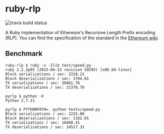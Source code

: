 # ruby-rlp

![travis build status](https://travis-ci.org/janx/ruby-rlp.svg?branch=master)

A Ruby implementation of Ethereum's Recursive Length Prefix encoding (RLP). You can find the specification of the standard in the [Ethereum wiki](https://github.com/ethereum/wiki/wiki/RLP).

## Benchmark

```
ruby-rlp $ ruby -v -Ilib test/speed.py
ruby 2.2.2p95 (2015-04-13 revision 50295) [x86_64-linux]
Block serializations / sec: 2318.21
Block deserializations / sec: 1704.61
TX serializations / sec: 30461.76
TX deserializations / sec: 21378.70

pyrlp $ python -V
Python 2.7.11

pyrlp $ PYTHONPATH=. python tests/speed.py
Block serializations / sec: 1225.00
Block deserializations / sec: 1162.01
TX serializations / sec: 16468.41
TX deserializations / sec: 14517.31
```
